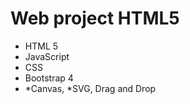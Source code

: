# Web project HTML5
  - HTML 5 
  - JavaScript
  - CSS
  - Bootstrap 4
  - *Canvas, *SVG, Drag and Drop
